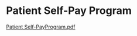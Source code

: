 # Patient Self-Pay Program

[Patient Self-PayProgram.pdf](Patient%20Self-Pay%20Program%20ef04907afaf848d0bfc65c6de5cdbb22/Patient_Self-PayProgram.pdf)